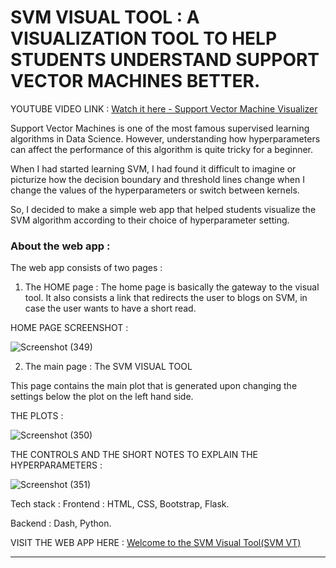 # SVM VISUAL TOOL : A VISUALIZATION TOOL TO HELP STUDENTS UNDERSTAND SUPPORT VECTOR MACHINES BETTER.

YOUTUBE VIDEO LINK : [Watch it here - Support Vector Machine Visualizer](https://www.youtube.com/watch?v=LYzz-CHEXD0)

Support Vector Machines is one of the most famous supervised learning algorithms in Data Science.
However, understanding how hyperparameters can affect the performance of this algorithm is quite tricky for a beginner.

When I had started learning SVM, I had found it difficult to imagine or picturize how the decision boundary and threshold lines change when I change the values of the hyperparameters or switch between kernels.

So, I decided to make a simple web app that helped students visualize the SVM algorithm according to their choice of hyperparameter setting.

### About the web app :
The web app consists of two pages :

1. The HOME page : The home page is basically the gateway to the visual tool. It also consists a link that redirects the user to blogs on SVM, in case the user wants to have a short read.

HOME PAGE SCREENSHOT :

![Screenshot (349)](https://user-images.githubusercontent.com/49288068/94067686-de8b7c00-fe0b-11ea-9522-14f3a09e98e2.png)

2. The main page : The SVM VISUAL TOOL

This page contains the main plot that is generated upon changing the settings below the plot on the left hand side.

THE PLOTS :

![Screenshot (350)](https://user-images.githubusercontent.com/49288068/94067700-e3503000-fe0b-11ea-8cf5-85d8449358e6.png)

THE CONTROLS AND THE SHORT NOTES TO EXPLAIN THE HYPERPARAMETERS :

![Screenshot (351)](https://user-images.githubusercontent.com/49288068/94067718-e814e400-fe0b-11ea-8a4b-c8be6819846e.png)

Tech stack :
Frontend : HTML, CSS, Bootstrap, Flask.

Backend : Dash, Python.

VISIT THE WEB APP HERE : [Welcome to the SVM Visual Tool(SVM VT)](https://svm-main.herokuapp.com/)

________________________________________________________________________________________________________________________________________________________________________________
